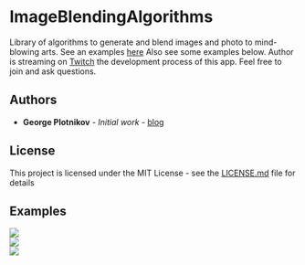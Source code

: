 # ImageBlendingAlgorithms

Library of algorithms to generate and blend images and photo to mind-blowing arts. See an examples [here](https://www.instagram.com/daizychainer/) Also see some examples below. Author is streaming on [Twitch](https://www.twitch.tv/georgeplotnikov) the development process of this app. Feel free to join and ask questions.

## Authors

* **George Plotnikov** - *Initial work* - [blog](https://georgeplotnikov.github.io)

## License

This project is licensed under the MIT License - see the [LICENSE.md](LICENSE.md) file for details

## Examples

<img src="https://scontent-arn2-1.cdninstagram.com/t51.2885-15/s640x640/sh0.08/e35/15538735_351929418498078_5112348642430156800_n.jpg" />
<br/>
<img src="https://scontent-arn2-1.cdninstagram.com/t51.2885-15/s640x640/sh0.08/e35/15538842_351862161857521_8225205380813160448_n.jpg" />
<br/>
<img src="https://scontent-arn2-1.cdninstagram.com/t51.2885-15/s640x640/sh0.08/e35/16789812_268931656875956_7625094378209411072_n.jpg" />
